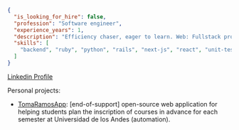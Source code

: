 ```json
{
  "is_looking_for_hire": false,
  "profession": "Software engineer",
  "experience_years": 1,
  "description": "Efficiency chaser, eager to learn. Web: Fullstack profile, but more inclined towards Backend (+ DevOps).",
  "skills": [
    "backend", "ruby", "python", "rails", "next-js", "react", "unit-testing", "docker-compose", "aws"
  ]
}
```

[Linkedin Profile](https://www.linkedin.com/in/ifgarces/)

Personal projects:

- [TomaRamosApp](https://github.com/ifgarces/TomaRamosApp_rails): [end-of-support] open-source web application for helping students plan the inscription of courses in advance for each semester at Universidad de los Andes (automation).
